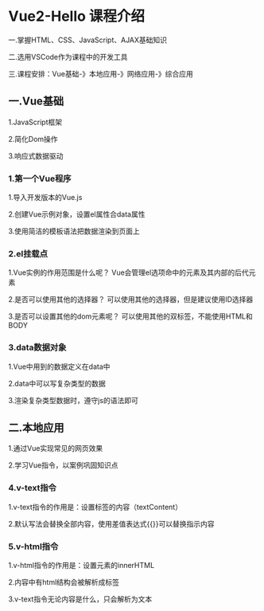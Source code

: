 # Vue2-Hello 课程介绍

一.掌握HTML、CSS、JavaScript、AJAX基础知识

二.选用VSCode作为课程中的开发工具

三.课程安排：Vue基础-》本地应用-》网络应用-》综合应用

## 一.Vue基础

1.JavaScript框架

2.简化Dom操作

3.响应式数据驱动

### 1.第一个Vue程序

1.导入开发版本的Vue.js

2.创建Vue示例对象，设置el属性合data属性

3.使用简洁的模板语法把数据渲染到页面上


### 2.el挂载点

1.Vue实例的作用范围是什么呢？
Vue会管理el选项命中的元素及其内部的后代元素

2.是否可以使用其他的选择器？
可以使用其他的选择器，但是建议使用ID选择器

3.是否可以设置其他的dom元素呢？
可以使用其他的双标签，不能使用HTML和BODY

### 3.data数据对象

1.Vue中用到的数据定义在data中

2.data中可以写复杂类型的数据

3.渲染复杂类型数据时，遵守js的语法即可

## 二.本地应用

1.通过Vue实现常见的网页效果

2.学习Vue指令，以案例巩固知识点

### 4.v-text指令

1.v-text指令的作用是：设置标签的内容（textContent）

2.默认写法会替换全部内容，使用差值表达式{{}}可以替换指示内容

### 5.v-html指令

1.v-html指令的作用是：设置元素的innerHTML

2.内容中有html结构会被解析成标签

3.v-text指令无论内容是什么，只会解析为文本
